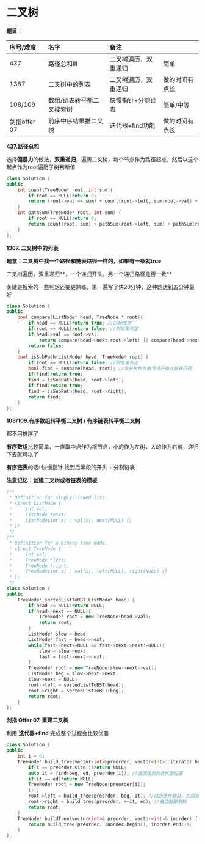 # 二叉树

**题目：**

| 序号/难度 | 名字 | 备注 |  |
| :--- | :--- | :--- | :--- |
| 437 | 路径总和Ⅲ | 二叉树遍历，双重递归 | 简单 |
| 1367 | 二叉树中的列表 | 二叉树遍历，双重递归 | 做的时间有点长 |
| 108/109 | 数组/链表转平衡二叉搜索树 | 快慢指针+分割链表 | 简单/中等 |
| 剑指offer 07 | 前序中序结果推二叉树 | 迭代器+find功能 | 做的时间有点长 |

**437.路径总和**

选择**偏暴力**的做法，**双重递归**，遍历二叉树，每个节点作为路径起点，然后以这个起点作为root遍历子树判断值

```cpp
class Solution {
public:
    int count(TreeNode* root, int sum){
        if(root == NULL)return 0;
        return (root->val == sum) + count(root->left, sum-root->val) + count(root->right, sum - root->val);
    }
    int pathSum(TreeNode* root, int sum) {
        if(root == NULL)return 0;
        return count(root, sum) + pathSum(root->left, sum) + pathSum(root->right, sum);
    }
};
```

**1367. 二叉树中的列表**

**题意：二叉树中找一个路径和链表路径一样的，如果有一条就true**

二叉树遍历，双重递归**，一个递归开头，另一个递归路径是否一致**

关键是搜索的一些判定还要更熟练，第一遍写了快20分钟，这种题达到五分钟最好

```cpp
class Solution {
public:
    bool compare(ListNode* head, TreeNode * root){
        if(head == NULL)return true; //匹配成功
        if(root == NULL)return false; //树结束判定
        if(head->val == root->val) 
            return compare(head->next,root->left) || compare(head->next, root->right);
        return false;
    }
    bool isSubPath(ListNode* head, TreeNode* root) {
        if(root == NULL)return false; //树结束判定
        bool find = compare(head, root); //当前树作为根节点开始与链表匹配
        if(find)return true;
        find = isSubPath(head, root->left);
        if(find)return true;
        find = isSubPath(head, root->right);
        return find;
    }
};
```

**108/109.有序数组转平衡二叉树 / 有序链表转平衡二叉树** 

都不用排序了

**有序数组**比较简单，一直取中点作为根节点，小的作为左树，大的作为右树，递归下去就可以了

**有序链表**的话: 快慢指针 找到后半段的开头 + 分割链表

**注意记忆：创建二叉树或者链表的模板**

```cpp
/**
 * Definition for singly-linked list.
 * struct ListNode {
 *     int val;
 *     ListNode *next;
 *     ListNode(int x) : val(x), next(NULL) {}
 * };
 */
/**
 * Definition for a binary tree node.
 * struct TreeNode {
 *     int val;
 *     TreeNode *left;
 *     TreeNode *right;
 *     TreeNode(int x) : val(x), left(NULL), right(NULL) {}
 * };
 */
class Solution {
public:
    TreeNode* sortedListToBST(ListNode* head) {
        if(head == NULL)return NULL;
        if(head->next == NULL){
            TreeNode* root = new TreeNode(head->val);
            return root;
        }
        ListNode* slow = head;
        ListNode* fast = head->next;
        while(fast->next!=NULL && fast->next->next!=NULL){
            slow = slow->next;
            fast = fast->next->next;
        }
        TreeNode* root = new TreeNode(slow->next->val);
        ListNode* beg = slow->next->next;
        slow->next = NULL;
        root->left = sortedListToBST(head);
        root->right = sortedListToBST(beg);
        return root;
    }
};
```

**剑指 Offer 07. 重建二叉树**

利用 **迭代器+find** 完成整个过程会比较优雅

```cpp
class Solution {
public:
    int i = 0;
    TreeNode* build_tree(vector<int>&preorder, vector<int>::iterator beg, vector<int>::iterator ed){
        if(i == preorder.size())return NULL;
        auto it = find(beg, ed, preorder[i]); //返回找到的迭代器位置
        if(it == ed)return NULL;
        TreeNode* root = new TreeNode(preorder[i]);
        i++;
        root->left = build_tree(preorder, beg, it); //找到迭代器处，左边就是左树
        root->right = build_tree(preorder, ++it, ed); //右边就是右树
        return root;
    }
    TreeNode* buildTree(vector<int>& preorder, vector<int>& inorder) {
        return build_tree(preorder, inorder.begin(), inorder.end());
    }
};
```

